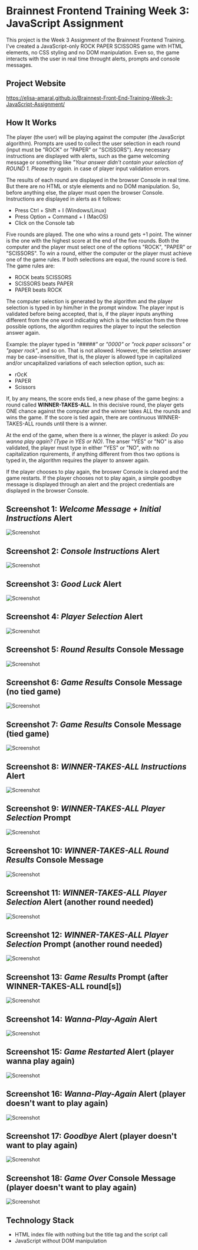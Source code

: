 # Brainnest Frontend Training Week 3: JavaScript Assignment

This project is the Week 3 Assignment of the Brainnest Frontend Training. I've created a JavaScript-only ROCK PAPER SCISSORS game with HTML elements, no CSS styling and no DOM manipulation. Even so, the game interacts with the user in real time throught alerts, prompts and console messages. 

## Project Website

https://elisa-amaral.github.io/Brainnest-Front-End-Training-Week-3-JavaScript-Assignment/

## How It Works

The player (the user) will be playing against the computer (the JavaScript algorithm). Prompts are used to collect the user selection in each round (input must be "ROCK" or "PAPER" or "SCISSORS"). Any necessary instructions are displayed with alerts, such as the game welcoming message or something like *"Your answer didn't contain your selection of ROUND 1. Please try again.* in case of player input validation errors.

The results of each round are displayed in the browser Console in real time. But there are no HTML or style elements and no DOM manipulation. So, before anything else, the player must open the browser Console. Instructions are displayed in alerts as it follows:

+ Press Ctrl + Shift + I (Windows/Linux)
+ Press Option + Command + I (MacOS) 
+ Click on the Console tab

Five rounds are played. The one who wins a round gets +1 point. The winner is the one with the highest score at the end of the five rounds. Both the computer and the player must select one of the options "ROCK", "PAPER" or "SCISSORS". To win a round, either the computer or the player must achieve one of the game rules. If both selections are equal, the round score is tied. The game rules are:

+ ROCK beats SCISSORS
+ SCISSORS beats PAPER
+ PAPER beats ROCK

The computer selection is generated by the algorithm and the player selection is typed in by him/her in the prompt window. The player input is validated before being accepted, that is, if the player inputs anything different from the one word indicating which is the selection from the three possible options, the algorithm requires the player to input the selection answer again. 

Example: the player typed in *"#####"* or *"0000"* or *"rock paper scissors"* or *"paper rock"*, and so on. That is not allowed. However, the selection answer may be case-insensitive, that is, the player is allowed type in capitalized and/or uncapitalized variations of each selection option, such as:

+ rOcK
+ PAPER
+ Scissors

If, by any means, the score ends tied, a new phase of the game begins: a round called **WINNER-TAKES-ALL**. In this decisive round, the player gets ONE chance against the computer and the winner takes ALL the rounds and wins the game. If the score is tied again, there are continuous WINNER-TAKES-ALL rounds until there is a winner.

At the end of the game, when there is a winner, the player is asked:  *Do you wanna play again? (Type in YES or NO)*. The anser "YES" or "NO" is also validated, the player must type in either "YES" or "NO", with no capitalization rquirements, if anything different from thos two options is typed in, the algorithm requires the player to answer again.

If the player chooses to play again, the broswer Console is cleared and the game restarts. If the player chooses not to play again, a simple goodbye message is displayed through an alert and the project credentials are displayed in the browser Console.

## Screenshot 1: *Welcome Message + Initial Instructions* Alert

![Screenshot](/screenshots/Screenshot_1.png)

## Screenshot 2: *Console Instructions* Alert

![Screenshot](/screenshots/Screenshot_2.png)

## Screenshot 3: *Good Luck* Alert

![Screenshot](/screenshots/Screenshot_3.png)

## Screenshot 4: *Player Selection* Alert

![Screenshot](/screenshots/Screenshot_4.png)

## Screenshot 5: *Round Results* Console Message

![Screenshot](/screenshots/Screenshot_5.png)

## Screenshot 6: *Game Results* Console Message (no tied game)

![Screenshot](/screenshots/Screenshot_6.png)

## Screenshot 7: *Game Results* Console Message (tied game)

![Screenshot](/screenshots/Screenshot_7.png)

## Screenshot 8: *WINNER-TAKES-ALL Instructions* Alert

![Screenshot](/screenshots/Screenshot_8.png)

## Screenshot 9: *WINNER-TAKES-ALL Player Selection* Prompt

![Screenshot](/screenshots/Screenshot_9.png)

## Screenshot 10: *WINNER-TAKES-ALL Round Results* Console Message

![Screenshot](/screenshots/Screenshot_10.png)

## Screenshot 11: *WINNER-TAKES-ALL Player Selection* Alert (another round needed)

![Screenshot](/screenshots/Screenshot_11.png)

## Screenshot 12: *WINNER-TAKES-ALL Player Selection* Prompt (another round needed)

![Screenshot](/screenshots/Screenshot_12.png)

## Screenshot 13: *Game Results* Prompt (after WINNER-TAKES-ALL round\[s\])

![Screenshot](/screenshots/Screenshot_13.png)

## Screenshot 14: *Wanna-Play-Again* Alert

![Screenshot](/screenshots/Screenshot_14.png)

## Screenshot 15: *Game Restarted* Alert (player wanna play again)

![Screenshot](/screenshots/Screenshot_15.png)

## Screenshot 16: *Wanna-Play-Again* Alert (player doesn't want to play again)

![Screenshot](/screenshots/Screenshot_16.png)

## Screenshot 17: *Goodbye* Alert (player doesn't want to play again)

![Screenshot](/screenshots/Screenshot_17.png)

## Screenshot 18: *Game Over* Console Message (player doesn't want to play again)

![Screenshot](/screenshots/Screenshot_18.png)

## Technology Stack

+ HTML index file with nothing but the title tag and the script call
+ JavaScript without DOM manipulation
